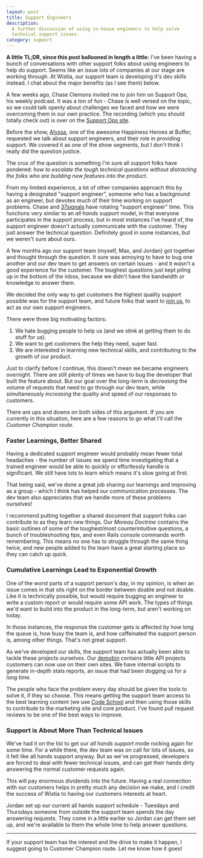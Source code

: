 ```yaml
---
layout: post
title: Support Engineers
description:
  A further discussion of using in-house engineers to help solve
  technical support issues.
category: support
---
```


<p class="tldr"><strong>A little TL;DR, since this post ballooned in length a 
little:</strong> I've been having a bunch of conversations with other support 
folks about using engineers to help do support. Seems like an issue lots of 
companies at our stage are working through. At Wistia, our support team is 
developing it's dev skills instead. I chat about the major benefits (as I see 
them) below.</p>

A few weeks ago, Chase Clemons invited me to join him on Support Ops, his
weekly podcast. It was a ton of fun - Chase is well versed on the topic,
so we could talk openly about challenges we faced and how we were overcoming
them in our own practice. The recording (which you should totally check out) is
over on the [Support Ops site](http://supportops.co/the-customer-champion-with-jeff-vincent/).

Before the show, [Alyssa](http://twitter.com/alyssaaldersley), one of the
awesome Happiness Heroes at Buffer, requested we talk about support engineers,
and their role in providing support. We covered it as one of the show segments, 
but I don't think I really did the question justice.

The crux of the question is something I'm sure all support folks have pondered:
*how to escalate the tough technical questions without distracting the folks
who are building new features into the product*.

From my limited experience, a lot of other companies approach this by having a
designated "support engineer", someone who has a background as an engineer, but
devotes much of their time working on support problems. Chase and
[37signals](http://37signals.com) have rotating "support engineer" time. This
functions very similar to an *all hands support* model, in that everyone
participates in the support process, but in most instances I've heard of, the
support engineer doesn't actually communicate with the customer. They just
answer the technical question. Definitely good in some instances, but we
weren't sure about ours.

A few months ago our support team (myself, Max, and Jordan) got together and
thought through the question. It sure was annoying to have to bug one another 
and our dev team to get answers on certain issues - and it wasn't a good 
experience for the customer. The toughest questions just kept piling up in
the bottom of the inbox, because we didn't have the bandwidth or knowledge to 
answer them.

We decided the only way to get customers the highest quality support possible
was for the support team, and future folks that want
to [join us](http://wistia.theresumator.com/apply/5Ozymq/Customer-Champion.html),
to act as our own support engineers.

There were three big motivating factors:

  1. We hate bugging people to help us (and we stink at getting them to do
     stuff for us).
  2. We want to get customers the help they need, super fast.
  3. We are interested in learning new technical skills, and contributing to
     the growth of our product.

Just to clarify before I continue, this doesn't mean we became engineers
overnight. There are still plenty of times we have to bug the developer that
built the feature about. But our goal over the long-term is *decreasing* the
volume of requests that need to go through our dev team, while simultaneously
*increasing* the quality and speed of our responses to customers.

There are ups and downs on both sides of this argument. If you are currently in
this situation, here are a few reasons to go what I'll call the *Customer
Champion route*.

### Faster Learnings, Better Shared

Having a dedicated support engineer would probably mean fewer total headaches -
the number of issues we spend time investigating that a trained engineer would
be able to quickly or effortlessly handle is significant. We still have lots to 
learn which means it's slow going at first.

That being said, we've done a great job sharing our learnings and improving as
a group - which I think has helped our communication processes. The dev team
also appreciates that we handle more of these problems ourselves!

I recommend putting together a shared document that support folks can contribute
to as they learn new things. Our *Moreau Doctrine* contains the basic outlines 
of some of the toughest/most counterintuitive questions, a bunch of
troubleshooting tips, and even Rails console commands worth remembering. This
means no one has to struggle through the same thing twice, and new people added
to the team have a great starting place so they can catch up quick.

### Cumulative Learnings Lead to Exponential Growth

One of the *worst* parts of a support person's day, in my opinion, is when an
issue comes in that sits right on the border between doable and not doable.
Like it is technically possible, but would require bugging an engineer to write
a custom report or would require some API work. The types of things we'd want
to build into the product in the long-term, but aren't working on today.

In those instances, the response the customer gets is affected by how long the
queue is, how busy the team is, and how caffeinated the support person is,
among other things. That's not great support.

As we've developed our skills, the support team has actually been able to
tackle these projects ourselves. Our [demobin](http://wistia.github.com/demobin)
contains little API projects customers can now use on their own sites. We have
internal scripts to generate in-depth stats reports, an issue that had been
dogging us for a long time. 

The people who face the problem every day should be given the tools to solve it, 
if they so choose. This means getting the support team access to the best learning
content (we use [Code School](http://codeschool.com) and then using those
skills to contribute to the marketing site and core product. I've found pull
request reviews to be one of the best ways to improve.

### Support is About More Than Technical Issues

We've had it on the list to get our *all hands support* mode rocking again for
some time. For a while there, the dev team was on call for lots of issues, so
it felt like all hands support anyway. But as we've progressed, developers are
forced to deal with fewer technical issues, and can get their hands dirty
answering the normal customer requests again.

This will pay enormous dividends into the future. Having a real connection with
our customers helps in pretty much any decision we make, and I credit the
success of Wistia to having our customers interests at heart.

Jordan set up our current all hands support schedule - Tuesdays and Thursdays
someone from outside the support team spends the day answering requests. They
come in a little earlier so Jordan can get them set up, and we're available to
them the whole time to help answer questions.

---

If your support team has the interest and the drive to make it happen, I
suggest going to Customer Champion route. Let me know how it goes!

